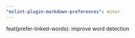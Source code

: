 ```yaml
---
"eslint-plugin-markdown-preferences": minor
---
```


feat(prefer-linked-words): improve word detection
